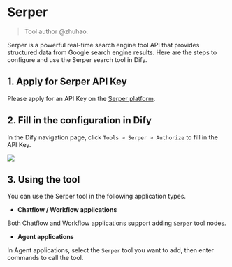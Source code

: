 # Serper

> Tool author @zhuhao.

Serper is a powerful real-time search engine tool API that provides structured data from Google search engine results. Here are the steps to configure and use the Serper search tool in Dify.

## 1. Apply for Serper API Key

Please apply for an API Key on the [Serper platform](https://serper.dev/signup).

## 2. Fill in the configuration in Dify

In the Dify navigation page, click `Tools > Serper > Authorize` to fill in the API Key.

![](https://assets-docs.dify.ai//img/en/tool-configuration/e4f9d3a9dda467a905e7887d0e2c514b.webp)

## 3. Using the tool

You can use the Serper tool in the following application types.

* **Chatflow / Workflow applications**

Both Chatflow and Workflow applications support adding `Serper` tool nodes.

* **Agent applications**

In Agent applications, select the `Serper` tool you want to add, then enter commands to call the tool.
